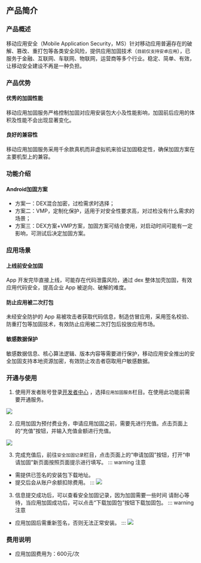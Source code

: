 ## 产品简介

### 产品概述

移动应用安全（Mobile Application Security，MS）针对移动应用普遍存在的破解、篡改、重打包等各类安全风险，提供应用加固技术（`目前仅支持安卓应用`），已服务于金融、互联网、车联网、物联网，运营商等多个行业。稳定、简单、有效，让移动安全建设不再是一种负担。

### 产品优势

#### 优秀的加固性能
移动应用加固服务严格控制加固对应用安装包大小及性能影响，加固前后应用的体积及性能不会出现显著变化。
#### 良好的兼容性
移动应用加固服务采用千余款真机而非虚拟机来验证加固稳定性，确保加固方案在主要机型上的兼容。

### 功能介绍

#### Android加固方案
- 方案一：DEX混合加密，过检需求时选择；
- 方案二：VMP，定制化保护，适用于对安全性要求高，对过检没有什么需求的场景；
- 方案三：DEX方案+VMP方案，加固方案可结合使用，对启动时间可能有一定影响，可测试后决定加固方案。

### 应用场景

#### 上线前安全加固
App 开发完毕直接上线，可能存在代码泄露风险，通过 dex 整体加壳加固，有效应用代码安全，提高企业 App 被逆向、破解的难度。
#### 防止应用被二次打包
未经安全防护的 App 易被攻击者获取代码信息，制造仿冒应用，采用签名校验、防重打包等加固技术，有效防止应用被二次打包后投放应用市场。
#### 敏感数据保护
敏感数据信息、核心算法逻辑、版本内容等需要进行保护，移动应用安全推出的安全加固支持本地资源加密，有效防止攻击者窃取用户敏感数据。

### 开通与使用

1. 使用开发者账号登录[开发者中心](https://dev.dcloud.net.cn/) ，选择`应用加固服务`栏目。在使用此功能前需要开通服务。

![](https://web-assets.dcloud.net.cn/unidoc/zh/app-reinforce/no-open.png)

2. 应用加固为预付费业务，申请应用加固之前，需要先进行充值。点击页面上的“充值”按钮，并输入充值金额进行充值。

![](https://web-assets.dcloud.net.cn/unidoc/zh/app-reinforce/recharge.png)

3. 完成充值后，前往`安全加固记录`栏目，点击页面上的“申请加固”按钮，打开“申请加固”新页面按照页面提示进行填写。
::: warning 注意
- 需提供已签名的安装包下载地址。
- 提交后会从账户余额扣除费用。
:::
![](https://web-assets.dcloud.net.cn/unidoc/zh/app-reinforce/reinforce-add.png)

3. 信息提交成功后，可以查看安全加固记录，因为加固需要一些时间 请耐心等待，当应用加固成功后，可以点击“下载加固包”按钮下载加固包。
 ::: warning 注意
- 应用加固后需重新签名，否则无法正常安装。
:::
![](https://web-assets.dcloud.net.cn/unidoc/zh/app-reinforce/reinforce-list.png)


### 费用说明
- 应用加固费用为：600元/次

